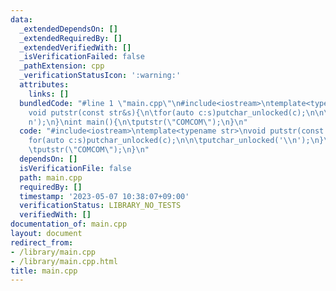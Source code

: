 ```yaml
---
data:
  _extendedDependsOn: []
  _extendedRequiredBy: []
  _extendedVerifiedWith: []
  _isVerificationFailed: false
  _pathExtension: cpp
  _verificationStatusIcon: ':warning:'
  attributes:
    links: []
  bundledCode: "#line 1 \"main.cpp\"\n#include<iostream>\ntemplate<typename str>\n\
    void putstr(const str&s){\n\tfor(auto c:s)putchar_unlocked(c);\n\n\tputchar_unlocked('\\\
    n');\n}\nint main(){\n\tputstr(\"COMCOM\");\n}\n"
  code: "#include<iostream>\ntemplate<typename str>\nvoid putstr(const str&s){\n\t\
    for(auto c:s)putchar_unlocked(c);\n\n\tputchar_unlocked('\\n');\n}\nint main(){\n\
    \tputstr(\"COMCOM\");\n}\n"
  dependsOn: []
  isVerificationFile: false
  path: main.cpp
  requiredBy: []
  timestamp: '2023-05-07 10:38:07+09:00'
  verificationStatus: LIBRARY_NO_TESTS
  verifiedWith: []
documentation_of: main.cpp
layout: document
redirect_from:
- /library/main.cpp
- /library/main.cpp.html
title: main.cpp
---
```

